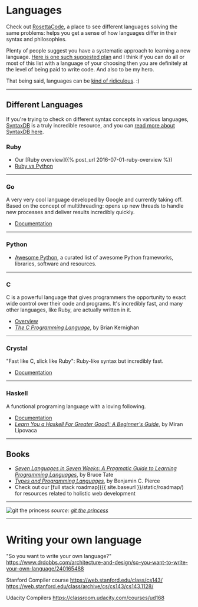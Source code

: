 # Languages

Check out [RosettaCode](https://rosettacode.org/wiki/Rosetta_Code), a place to see different languages solving the same problems: helps you get a sense of how languages differ in their syntax and philosophies.

Plenty of people suggest you have a systematic approach to learning a new language. [Here is one such suggested plan](https://gist.github.com/CristhianMotoche/85c4f6cdafc23ee92df0bb6ff65ab1be) and I think if you can do all or most of this list with a language of your choosing then you are definitely at the level of being paid to write code. And also to be my hero.

That being said, languages can be [kind of ridiculous](https://www.destroyallsoftware.com/talks/wat). :)

<hr>

## Different Languages
If you're trying to check on different syntax concepts in various languages, [SyntaxDB](https://syntaxdb.com/) is a truly incredible resource, and you can [read more about SyntaxDB here](https://flipboard.com/@flipboard/flip.it%2Fjqyeaj-a-search-engine-for-programming-languag/f-82bfd6ad31%2Fvice.com).

### Ruby

* Our [Ruby overview]({% post_url 2016-07-01-ruby-overview %})
* [Ruby vs Python](https://hackernoon.com/ruby-vs-python-the-definitive-faq-5cb0046292be#.f3lu2q7a7)

<hr>

### Go
A very very cool language developed by Google and currently taking off. Based on the concept of multithreading: opens up new threads to handle new processes and deliver results incredibly quickly.

* [Documentation](https://golang.org/doc/)

<hr>

### Python
* [Awesome Python](https://awesome-python.com/), a curated list of awesome Python frameworks, libraries, software and resources.

<hr>

### C
C is a powerful language that gives programmers the opportunity to exact wide control over their code and programs. It's incredibly fast, and many other languages, like Ruby, are actually written in it.

* [Overview](https://www.tutorialspoint.com/cprogramming/c_overview.htm?)
* *[The C Programming Language](https://www.amazon.com/The-Programming-Language-Brian-Kernighan/dp/0131103628/ref=as_li_ss_tl?ie=UTF8&linkCode=ll1&tag=eejs-20&linkId=a2dacad1fa8eed0aa0feaf1d54f70410)*, by Brian Kernighan

<hr>

### Crystal
"Fast like C, slick like Ruby": Ruby-like syntax but incredibly fast.

* [Documentation](https://crystal-lang.org/)

<hr>

### Haskell
A functional programing language with a loving following.

* [Documentation](https://www.haskell.org/)
* *[Learn You a Haskell For Greater Good!: A Beginner's Guide](https://www.amazon.com/Learn-You-Haskell-Great-Good/dp/1593272839/ref=as_li_ss_tl?ie=UTF8&linkCode=ll1&tag=eejs-20&linkId=f37ff4ad70d012fe595558cbc16f183e)*, by Miran Lipovaca

<hr>

## Books
* *[Seven Languages in Seven Weeks: A Pragmatic Guide to Learning Programming Languages](https://www.amazon.com/Seven-Languages-Weeks-Programming-Programmers/dp/193435659X/ref=as_li_ss_tl?ie=UTF8&linkCode=ll1&tag=eejs-20&linkId=d85311a13116f2aa4e97d60ebdb8fd2f)*, by Bruce Tate
* *[Types and Programming Languages](https://www.amazon.com/Types-Programming-Languages-MIT-Press/dp/0262162091/ref=as_li_ss_tl?ie=UTF8&linkCode=ll1&tag=eejs-20&linkId=514c9f15b923f67abcd594a67bf86a75)*, by Benjamin C. Pierce
* Check out our [full stack roadmap]({{ site.baseurl }}/static/roadmap/) for resources related to holistic web development

<hr>

![git the princess](https://assets.toggl.com/images/toggl-how-to-save-the-princess-in-8-programming-languages.jpg)
*source: [git the princess](https://toggl.com/programming-princess)*

<hr>


# Writing your own language

"So you want to write your own language?" https://www.drdobbs.com/architecture-and-design/so-you-want-to-write-your-own-language/240165488

Stanford
Compiler course
https://web.stanford.edu/class/cs143/
https://web.stanford.edu/class/archive/cs/cs143/cs143.1128/

Udacity
Compilers
https://classroom.udacity.com/courses/ud168
